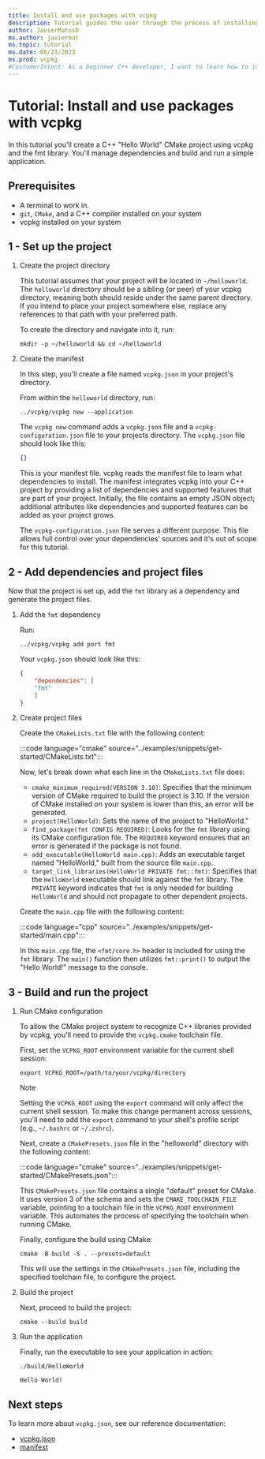 ```yaml
---
title: Install and use packages with vcpkg
description: Tutorial guides the user through the process of installing and using packages with vcpkg.
author: JavierMatosD
ms.author: javiermat
ms.topic: tutorial
ms.date: 08/23/2023
ms.prod: vcpkg
#CustomerIntent: As a beginner C++ developer, I want to learn how to install and manage packages using vcpkg, so that I can easily set up and maintain C++ projects with necessary dependencies.
---
```


# Tutorial: Install and use packages with vcpkg

In this tutorial you'll create a C++ "Hello World" CMake project using vcpkg and the fmt library. You'll manage dependencies and build and run a simple application.

## Prerequisites

- A terminal to work in.
- `git`, `CMake`, and a C++ compiler installed on your system
- vcpkg installed on your system

## 1 - Set up the project

1. Create the project directory

    This tutorial assumes that your project will be located in `~/helloworld`. The `helloworld` directory should be a sibling (or peer) of your vcpkg directory, meaning both should reside under the same parent directory. If you intend to place your project somewhere else, replace any references to that path with your preferred path.
    
    To create the directory and navigate into it, run:
    
    ```console
    mkdir -p ~/helloworld && cd ~/helloworld
    ```

2. Create the manifest

    In this step, you'll create a file named `vcpkg.json` in your project's directory. 
    
    From within the `helloworld` directory, run:

    ```console
    ../vcpkg/vcpkg new --application
    ```

    The `vcpkg new` command adds a `vcpkg.json` file and a `vcpkg-configuration.json` file to your projects directory. The `vcpkg.json` file should look like this:

    ```json
    {}
    ```

    This is your manifest file. vcpkg reads the manifest file to learn what dependencies to install. The manifest integrates vcpkg into your C++ project by providing a list of dependencies and supported features that are part of your project. Initially, the file contains an empty JSON object; additional attributes like dependencies and supported features can be added as your project grows.

    The `vcpkg-configuration.json` file serves a different purpose. This file allows full control over your dependencies' sources and it's out of scope for this tutorial.

## 2 - Add dependencies and project files

Now that the project is set up, add the `fmt` library as a dependency and generate the project files.

1. Add the `fmt` dependency

    Run:

    ```console
    ../vcpkg/vcpkg add port fmt
    ```

    Your `vcpkg.json` should look like this:

    ```json
    {
        "dependencies": [
        "fmt"
        ]
    }
    ```

2. Create project files

    Create the `CMakeLists.txt` file with the following content:

    :::code language="cmake" source="../examples/snippets/get-started/CMakeLists.txt":::

    Now, let's break down what each line in the `CMakeLists.txt` file does:

    - `cmake_minimum_required(VERSION 3.10)`: Specifies that the minimum version of CMake required to build the project is 3.10. If the version of CMake installed on your system is lower than this, an error will be generated.
    - `project(HelloWorld)`: Sets the name of the project to "HelloWorld."
    - `find_package(fmt CONFIG REQUIRED)`: Looks for the `fmt` library using its CMake configuration file. The `REQUIRED` keyword ensures that an error is generated if the package is not found.
    - `add_executable(HelloWorld main.cpp)`: Adds an executable target named "HelloWorld," built from the source file `main.cpp`.
    - `target_link_libraries(HelloWorld PRIVATE fmt::fmt)`: Specifies that the `HelloWorld` executable should link against the `fmt` library. The `PRIVATE` keyword indicates that `fmt` is only needed for building `HelloWorld` and should not propagate to other dependent projects.

    Create the `main.cpp` file with the following content:

    :::code language="cpp" source="../examples/snippets/get-started/main.cpp":::

    In this `main.cpp` file, the `<fmt/core.h>` header is included for using the `fmt` library. The `main()` function then utilizes `fmt::print()` to output the "Hello World!" message to the console.

## 3 - Build and run the project

1. Run CMake configuration

    To allow the CMake project system to recognize C++ libraries provided by vcpkg, you'll need to provide the `vcpkg.cmake` toolchain file. 

    First, set the `VCPKG_ROOT` environment variable for the current shell session:

    ```console
    export VCPKG_ROOT=/path/to/your/vcpkg/directory
    ```

    > [!NOTE]
    > Setting the `VCPKG_ROOT` using the `export` command will only affect the current shell session. To make this change permanent across sessions, you'll need to add the `export` command to your shell's profile script (e.g., `~/.bashrc` or `~/.zshrc`).

    Next, create a `CMakePresets.json` file in the "helloworld" directory with the following content:

    :::code language="cmake" source="../examples/snippets/get-started/CMakePresets.json":::

    This `CMakePresets.json` file contains a single "default" preset for CMake. It uses version 3 of the schema and sets the `CMAKE_TOOLCHAIN_FILE` variable, pointing to a toolchain file in the `VCPKG_ROOT` environment variable. This automates the process of specifying the toolchain when running CMake.

    Finally, configure the build using CMake:

    ```console
    cmake -B build -S . --presets=default
    ```

    This will use the settings in the `CMakePresets.json` file, including the specified toolchain file, to configure the project.

2. Build the project

    Next, proceed to build the project:

    ```console
    cmake --build build
    ```

3. Run the application

    Finally, run the executable to see your application in action:

    ```console
    ./build/HelloWorld
    
    Hello World!
    ```

## Next steps

To learn more about `vcpkg.json`, see our reference documentation:

- [vcpkg.json](..\reference\vcpkg-json.md)
- [manifest](..\users\manifests.md)
